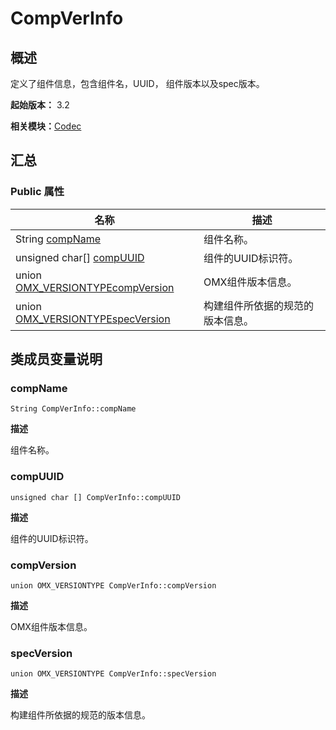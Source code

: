 # CompVerInfo


## 概述

定义了组件信息，包含组件名，UUID， 组件版本以及spec版本。

**起始版本：** 3.2

**相关模块：**[Codec](_codec_v10.md)


## 汇总


### Public 属性

| 名称 | 描述 | 
| -------- | -------- |
| String [compName](#compname) | 组件名称。  | 
| unsigned char[] [compUUID](#compuuid) | 组件的UUID标识符。  | 
| union [OMX_VERSIONTYPE](union_o_m_x___v_e_r_s_i_o_n_t_y_p_e_v10.md)[compVersion](#compversion) | OMX组件版本信息。  | 
| union [OMX_VERSIONTYPE](union_o_m_x___v_e_r_s_i_o_n_t_y_p_e_v10.md)[specVersion](#specversion) | 构建组件所依据的规范的版本信息。  | 


## 类成员变量说明


### compName

```
String CompVerInfo::compName
```
**描述**


组件名称。


### compUUID

```
unsigned char [] CompVerInfo::compUUID
```
**描述**

组件的UUID标识符。


### compVersion

```
union OMX_VERSIONTYPE CompVerInfo::compVersion
```
**描述**

OMX组件版本信息。


### specVersion

```
union OMX_VERSIONTYPE CompVerInfo::specVersion
```
**描述**

构建组件所依据的规范的版本信息。
